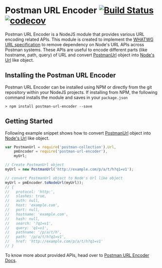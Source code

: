 # Postman URL Encoder [![Build Status](https://travis-ci.com/postmanlabs/postman-url-encoder.svg?branch=develop)](https://travis-ci.com/postmanlabs/postman-url-encoder) [![codecov](https://codecov.io/gh/postmanlabs/postman-url-encoder/branch/develop/graph/badge.svg)](https://codecov.io/gh/postmanlabs/postman-url-encoder)

Postman URL Encoder is a NodeJS module that provides various URL encoding related APIs. This module is created to
implement the [WHATWG URL specification](https://url.spec.whatwg.org/) to remove dependency on Node's URL APIs across
Postman systems. These APIs are useful to encode different parts (like hostname, path, query) of URL and convert
[PostmanUrl](http://www.postmanlabs.com/postman-collection/Url.html) object into
[Node's Url](https://nodejs.org/dist/latest-v10.x/docs/api/url.html#url_legacy_urlobject) like object.

## Installing the Postman URL Encoder

Postman URL Encoder can be installed using NPM or directly from the git repository within your NodeJS projects. If
installing from NPM, the following command installs the module and saves in your `package.json`

```terminal
> npm install postman-url-encoder --save
```

## Getting Started

Following example snippet shows how to convert [PostmanUrl](http://www.postmanlabs.com/postman-collection/Url.html)
object into [Node's Url](https://nodejs.org/dist/latest-v10.x/docs/api/url.html#url_legacy_urlobject) like object.

```javascript
var PostmanUrl = require('postman-collection').Url,
    pmEncoder = require('postman-url-encoder'),
    myUrl;

// Create PostmanUrl object
myUrl = new PostmanUrl('http://example.com/p/a/t/h?q1=v1');

// convert PostmanUrl object to Node's Url like object
myUrl = pmEncoder.toNodeUrl(myUrl));
// {
//   protocol: 'http:',
//   slashes: true,
//   auth: null,
//   host: 'example.com',
//   port: null,
//   hostname: 'example.com',
//   hash: null,
//   search: '?q1=v1',
//   query: 'q1=v1',
//   pathname: '/p/a/t/h',
//   path: '/p/a/t/h?q1=v1',
//   href: 'http://example.com/p/a/t/h?q1=v1'
// }
```

To know more about provided APIs, head over to [Postman URL Encoder Docs](http://www.postmanlabs.com/postman-url-encoder).
